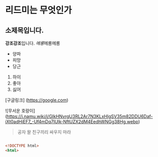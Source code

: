 #  리드미는 무엇인가
## 소제목입니다.

**강조강조**입니다.
*메롱*메롱메롱

- 양파
- 피망
- 당근

1. 하이
2. 좋아
3. 싫어

[구글링크] (https://google.com)

![무서운 호랑이] (https://i.namu.wiki/i/GIkHNvrgU3RL2Ar7N3KLxHlgSV35m82DDU6Daf-iXt0adHiEF7_-Uf4mDq7IUlk-NftUZX2dM4EedhWNGg38Hg.webp)


> 공자 왈 친구끼리 싸우지 마라

``` html

<!DOCTYPE html>
<html>
```